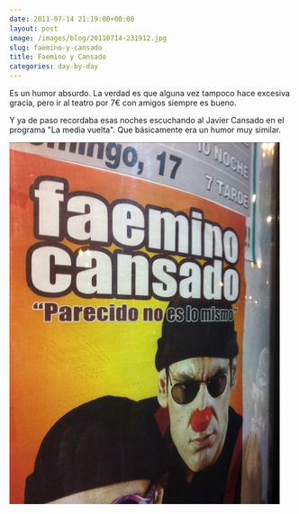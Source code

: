 ```yaml
---
date: 2011-07-14 21:19:00+00:00
layout: post
image: /images/blog/20110714-231912.jpg
slug: faemino-y-cansado
title: Faemino y Cansado
categories: day-by-day
---
```


Es un humor absurdo. La verdad es que alguna vez tampoco hace excesiva gracia, pero ir al teatro por 7€ con amigos siempre es bueno.

Y ya de paso recordaba esas noches escuchando al Javier Cansado en el programa "La media vuelta". Que básicamente era un humor muy similar.

[![20110714-231912.jpg](/images/blog/20110714-231912.jpg)](/images/blog/20110714-231912.jpg)
